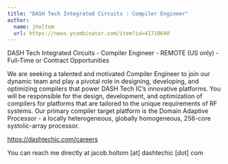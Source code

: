 ```yaml
---
title: "DASH Tech Integrated Circuits : Compiler Engineer"
author:
  name: jholtom
  url: https://news.ycombinator.com/item?id=41710640
---
```

DASH Tech Integrated Circuits - Compiler Engineer - REMOTE (US only) - Full-Time or Contract Opportunities

We are seeking a talented and motivated Compiler Engineer to join our dynamic team and play a pivotal role in designing, developing, and optimizing compilers that power DASH Tech IC’s innovative platforms. You will be responsible for the design, development, and optimization of compilers for platforms that are tailored to the unique requirements of RF systems. Our primary compiler target platform is the Domain Adaptive Processor - a locally heterogeneous, globally homogeneous, 256-core systolic-array processor.

<a href="https:&#x2F;&#x2F;dashtechic.com&#x2F;careers" rel="nofollow">https:&#x2F;&#x2F;dashtechic.com&#x2F;careers</a>

You can reach me directly at jacob.holtom [at] dashtechic [dot] com
<JobApplication />
